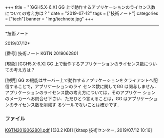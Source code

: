 ﻿+++
title = "[GGH5.X-6.X] GG 上で動作するアプリケーションのライセンス数についての考え方は？"
date = "2019-07-12"
tags = ["技術ノート"]
categories = ["tech"]
banner = "img/technote.jpg"
+++

-----------------------------------------------------------------------------------------------------------------------------

*技術ノート

2019/07/12*


[番号]
技術ノート KGTN 2019062801

[現象]
[GGH5.X-6.X] GG
上で動作するアプリケーションのライセンス数についての考え方は？

[説明]
GG
の機能はサーバー上で動作するアプリケーションをクライアントへ配信することで，アプリケーションのライ
センス数に関してGG
は関与しません．アプリケーションのライセンス数の考え方については，そのアプリケー
ションのメーカーへお問合せ下さい．ただひとつ言えることは，GG
はアプリケーションのライセンス数を削減す
るツールでないことは確かです．


### ファイル

 
 


[KGTN2019062801.pdf](http://techreport.kitasp.net/attachments/download/4319/KGTN2019062801.pdf)
 [(33.2 KB)] [kitasp 技術センター, 2019/07/12
10:16]


 


 

